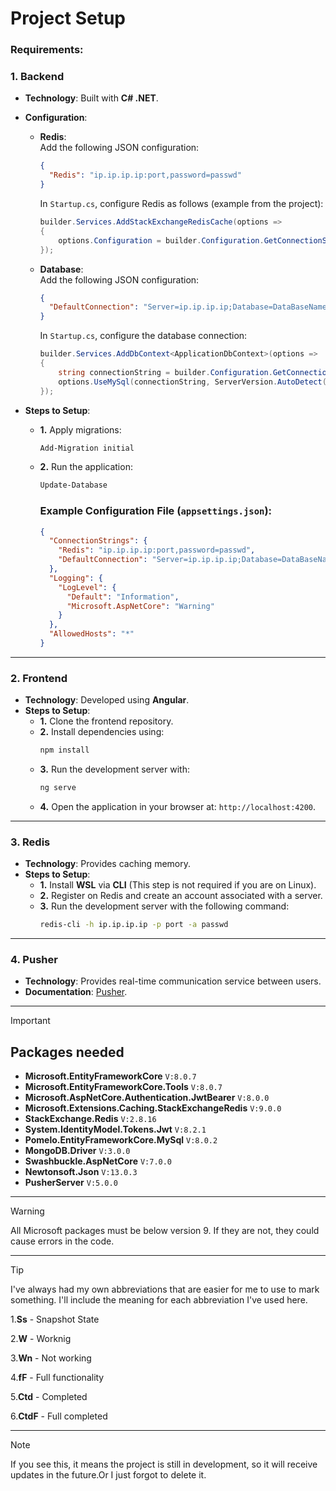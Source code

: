# Project Setup

<h3>Requirements:</h3>

### 1. **Backend**  
- **Technology**: Built with **C# .NET**.  
- **Configuration**:  
  - **Redis**:  
    Add the following JSON configuration:  
    ```json
    {
      "Redis": "ip.ip.ip.ip:port,password=passwd"
    }
    ```
    In `Startup.cs`, configure Redis as follows (example from the project):  
    ```csharp
    builder.Services.AddStackExchangeRedisCache(options =>
    {
        options.Configuration = builder.Configuration.GetConnectionString("Redis");
    });
    ```

  - **Database**:  
    Add the following JSON configuration:  
    ```json
    {
      "DefaultConnection": "Server=ip.ip.ip.ip;Database=DataBaseName;Uid=root;Pwd=your_password;"
    }
    ```
    In `Startup.cs`, configure the database connection:  
    ```csharp
    builder.Services.AddDbContext<ApplicationDbContext>(options =>
    {
        string connectionString = builder.Configuration.GetConnectionString("DefaultConnection");
        options.UseMySql(connectionString, ServerVersion.AutoDetect(connectionString));
    });
    ```

- **Steps to Setup**:  
  - **1.** Apply migrations:  
    ```bash
    Add-Migration initial
    ```
  - **2.** Run the application:  
    ```bash
    Update-Database
    ```

      ### Example Configuration File (`appsettings.json`):  
      ```json
      {
        "ConnectionStrings": {
          "Redis": "ip.ip.ip.ip:port,password=passwd",
          "DefaultConnection": "Server=ip.ip.ip.ip;Database=DataBaseName;Uid=root;Pwd=your_password;"
        },
        "Logging": {
          "LogLevel": {
            "Default": "Information",
            "Microsoft.AspNetCore": "Warning"
          }
        },
        "AllowedHosts": "*"
      }
      ```
---

### 2. **Frontend**  
- **Technology**: Developed using **Angular**.  
- **Steps to Setup**:  
  - **1.** Clone the frontend repository.
  - **2.** Install dependencies using:
    ```bash
    npm install
    ```
  - **3.** Run the development server with:
    ```bash
    ng serve
    ```
  - **4.** Open the application in your browser at:
    `http://localhost:4200`.

---

### 3. **Redis**  
- **Technology**: Provides caching memory.  
- **Steps to Setup**:  
  - **1.** Install **WSL** via **CLI** (This step is not required if you are on Linux).
  - **2.** Register on Redis and create an account associated with a server.
  - **3.** Run the development server with the following command:
    ```bash
    redis-cli -h ip.ip.ip.ip -p port -a passwd
    ```

---
### 4. **Pusher**  
- **Technology**: Provides real-time communication service between users.  
- **Documentation**: [Pusher](https://pusher.com/).
---



> [!IMPORTANT]
> <h2>Packages needed</h2>

- **Microsoft.EntityFrameworkCore**  ```V:8.0.7```
- **Microsoft.EntityFrameworkCore.Tools** ```V:8.0.7```
- **Microsoft.AspNetCore.Authentication.JwtBearer** ```V:8.0.0```
- **Microsoft.Extensions.Caching.StackExchangeRedis** ```V:9.0.0```
- **StackExchange.Redis** ```V:2.8.16```
- **System.IdentityModel.Tokens.Jwt** ```V:8.2.1```
- **Pomelo.EntityFrameworkCore.MySql** ```V:8.0.2```
- **MongoDB.Driver** ```V:3.0.0```
- **Swashbuckle.AspNetCore** ```V:7.0.0```
- **Newtonsoft.Json** ```V:13.0.3```
- **PusherServer** ```V:5.0.0```


---

> [!Warning]
> All Microsoft packages must be below version 9. If they are not, they could cause errors in the code.

---


> [!TIP]
> I've always had my own abbreviations that are easier for me to use to mark something. I'll include the meaning for each abbreviation I've used here.
> 
> 1.**Ss** - Snapshot State
> 
> 2.**W** - Worknig
>
> 3.**Wn** - Not working
>
> 4.**fF** - Full functionality
>
> 5.**Ctd** - Completed
>
> 6.**CtdF** - Full completed

---
> [!NOTE]
> If you see this, it means the project is still in development, so it will receive updates in the future.Or I just forgot to delete it.

